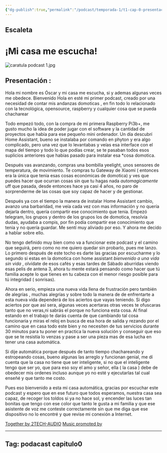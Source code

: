 ```yaml
---
{"dg-publish":true,"permalink":"/podcast/temporada-1/t1-cap-0-presentacion/","title":{"{ title }":null},"tags":["podcast","homeassistant","domotica",0],"noteIcon":""}
---
```






## Escaleta



# ¡Mi casa me escucha!

![caratula podcast 1.jpg](/img/user/Adjuntos/caratula%20podcast%201.jpg)
## Presentación : 

Hola mi nombre es Óscar y mi casa me escucha, si y ademas algunas veces me obedece. Bienvenido
Hola en esté mi primer podcast, creado por una necesidad de contar mis andanzas domoticas , en fin todo lo relacionado con la tecnológica, opensource, raspberry y cualquier cosa que se pueda chacharear

Todo empezó todo, con la compra de mi primera Raspberry Pi3b+, me gusto mucho la idea de poder jugar con el software y la cantidad de proyectos que había para ese pequeño mini ordenador.  Un día descubrí Home Assistant, bueno se instalaba por comando en phyton y era algo complicado, pero una vez que lo levantabas y veías esa interface con  el mapa del tiempo y todo lo que podías crear, se te pasaban todos esos suplicios anteriores que habías pasado para instalar esa *cosa domotica.

Después vas avanzando, compras una bombilla yeelight, unos sensores de temperatura, de movimiento. Te compras tu Gateway de Xiaomi ( entonces era la única que tenia esas cosas económicas de domotica) y ves que puedes hacer que ocurran cosas sin que tu hagas nada *automagicamente* uff que pasada, desde entonces hace ya casi 4 años, no paro de sorprenderme de las cosas que soy capaz de hacer y de gestionar.

Después ya con el tiempo la manera de instalar Home Assistant cambio, avanzo una barbaridad,  me veía cada vez con mas información y no quería dejarla dentro, quería compartir ese conocimiento que tenia. Empezó telegram, los grupos y dentro de  los grupos los de domotica, resolvía dudas, ayudaba a compis, por fin podía compartir ese conocimiento que tenia y no quería guardar. Me sentí muy aliviado por eso. Y ahora me decido a hablar sobre ello.


No tengo definido muy bien como va a funcionar este podcast y el camino que seguirá, pero como no me quiero quedar sin probarlo, pues me lanzo.
Lo primero después de este tocho es darte las gracias por escucharme y lo segundo si estas en la domotica con home assistant *bienvenido a una vida sin vida* , olvídate de esos cafés y esas tardes de Sábado aburridas viendo esas pelis de antena 3, ahora tu mente estará pensando como  hacer que tú familia acepte lo que tienes en tu cabeza con el menor riesgo posible para tú integridad ( sonrisas).


Ahora en serio, empieza una nueva vida llena de frustración pero también de alegrías , muchas alegrías y sobre todo la manera de de enfrentarte a esta nueva vida dependerá de los aciertos que vayas teniendo. Si digo aciertos por que así sera, algunas veces acertaras otras veces te ofuscaras tanto que no veras,ni sabrás el porque no funciona esta cosa. Al final estando en el trabajo te darás cuenta de que cambiando tal cosa funcionaria y miras el reloj en busca de esa hora de salida y rezando por el camino que en casa todo este bien y no necesiten de tus servicios durante 30 minutos para tu poner en practica la nueva solución y conseguir que eso que se te resistía lo venzas y pase a ser una pieza mas de esa lucha en tener una casa automática.

Si dije automática porque después de tanto tiempo chachareando y estropeando cosas, bueno algunas las arreglo y funcionan genial, me dí cuenta que la casa no tiene que ser inteligente, si no que el inteligente tengo que ser yo, que para eso soy el amo y señor, ella ( la casa ) debe de obedecer mis ordenes incluso aunque yo no esté y ejecutarlas tal cual enseñé y que tanto me costo.

Pues eso bienvenido a esta mi casa automática, gracias por escuchar este podcast y espero que en ese futuro que todos esperamos, nuestra casa sea capaz, de recoger los toldos si ya no hace sol, y encender las luces tan bonitas que tengo con ese color que tanto le gusta a mi familia y que ese asistente de voz me conteste correctamente sin que me diga que ese dispositivo no lo encontré y que revise mi conexión a Internet.



[Together by 2TECH-AUDIO](https://2tech-audio.bandcamp.com)
[Music promoted by](https://www.free-stock-music.com)

---
Tag: podacast capitulo0
---


